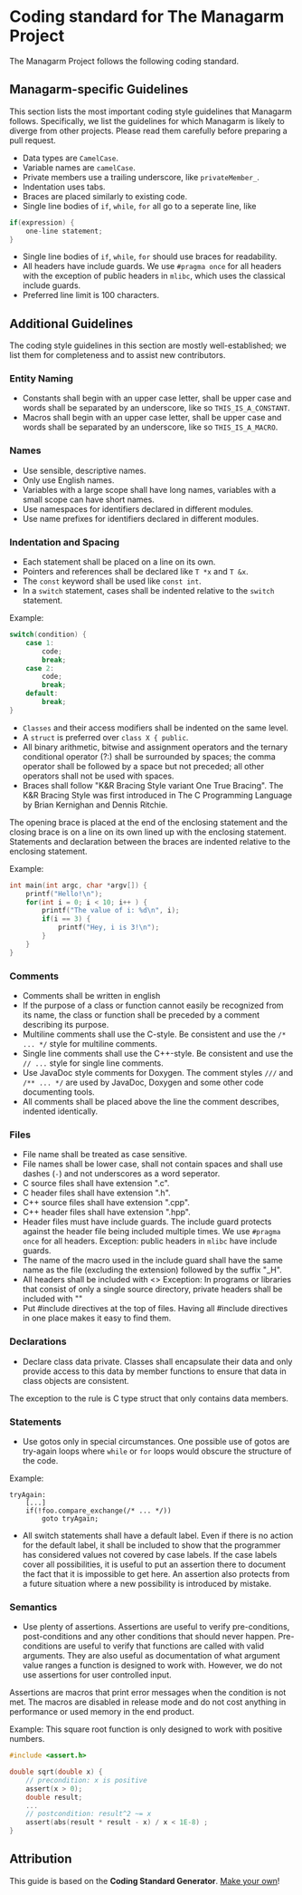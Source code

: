 # Coding standard for The Managarm Project

The Managarm Project follows the following coding standard.

## Managarm-specific Guidelines

This section lists the most important coding style guidelines that Managarm follows. Specifically, we list the guidelines for which Managarm is likely to diverge from other projects. Please read them carefully before preparing a pull request.

- Data types are `CamelCase`.
- Variable names are `camelCase`.
- Private members use a trailing underscore, like `privateMember_`.
- Indentation uses tabs.
- Braces are placed similarly to existing code.
- Single line bodies of `if`, `while`, `for` all go to a seperate line, like
```c
if(expression) {
	one-line statement;
}
```
- Single line bodies of `if`, `while`, `for` should use braces for readability.
- All headers have include guards. We use `#pragma once` for all headers with the exception of public headers in `mlibc`, which uses the classical include guards.
- Preferred line limit is 100 characters.

## Additional Guidelines

The coding style guidelines in this section are mostly well-established; we list them for completeness and to assist new contributors.

### Entity Naming

- Constants shall begin with an upper case letter, shall be upper case and words shall be separated by an underscore, like so `THIS_IS_A_CONSTANT`.
- Macros shall begin with an upper case letter, shall be upper case and words shall be separated by an underscore, like so `THIS_IS_A_MACRO`.

### Names

- Use sensible, descriptive names.
- Only use English names.
- Variables with a large scope shall have long names, variables with a small scope can have short names.
- Use namespaces for identifiers declared in different modules.
- Use name prefixes for identifiers declared in different modules.

### Indentation and Spacing

- Each statement shall be placed on a line on its own.
- Pointers and references shall be declared like `T *x` and `T &x`.
- The `const` keyword shall be used like `const int`.
- In a `switch` statement, cases shall be indented relative to the `switch` statement.

Example:
```c
switch(condition) {
	case 1:
		code;
		break;
	case 2:
		code;
		break;
	default:
		break;
}
```
- `Classes` and their access modifiers shall be indented on the same level.
- A `struct` is preferred over `class X { public`.
- All binary arithmetic, bitwise and assignment operators and the ternary conditional operator (?:) shall be surrounded by spaces; the comma operator shall be followed by a space but not preceded; all other operators shall not be used with spaces.
- Braces shall follow "K&R Bracing Style variant One True Bracing".
The K&R Bracing Style was first introduced in The C Programming Language by Brian Kernighan and Dennis Ritchie.

The opening brace is placed at the end of the enclosing statement and the closing brace is on a line on its own lined up with the enclosing statement. Statements and declaration between the braces are indented relative to the enclosing statement.

Example:
```c
int main(int argc, char *argv[]) {
	printf("Hello!\n");
	for(int i = 0; i < 10; i++ ) {
		printf("The value of i: %d\n", i);
		if(i == 3) {
			printf("Hey, i is 3!\n");
		}
	}
}
```

### Comments

- Comments shall be written in english
- If the purpose of a class or function cannot easily be recognized from its name, the class or function shall be preceded by a comment describing its purpose.
- Multiline comments shall use the C-style. Be consistent and use the `/* ... */` style for multiline comments.
- Single line comments shall use the C++-style. Be consistent and use the `// ...` style for single line comments.
- Use JavaDoc style comments for Doxygen. The comment styles `///` and `/** ... */` are used by JavaDoc, Doxygen and some other code documenting tools.
- All comments shall be placed above the line the comment describes, indented identically.

### Files

- File name shall be treated as case sensitive.
- File names shall be lower case, shall not contain spaces and shall use dashes (`-`) and not underscores as a word seperator.
- C source files shall have extension ".c".
- C header files shall have extension ".h".
- C++ source files shall have extension ".cpp".
- C++ header files shall have extension ".hpp".
- Header files must have include guards.
The include guard protects against the header file being included multiple times. We use `#pragma once` for all headers. Exception: public headers in `mlibc` have include guards.
- The name of the macro used in the include guard shall have the same name as the file (excluding the extension) followed by the suffix "_H".
- All headers shall be included with <>
Exception: In programs or libraries that consist of only a single source directory, private headers shall be included with ""
- Put #include directives at the top of files.
Having all #include directives in one place makes it easy to find them. 

### Declarations

- Declare class data private.
Classes shall encapsulate their data and only provide access to this data by member functions to ensure that data in class objects are consistent.

The exception to the rule is C type struct that only contains data members.

### Statements

- Use gotos only in special circumstances.
One possible use of gotos are try-again loops where `while` or `for` loops would obscure the structure of the code.

Example:
```
tryAgain:
    [...]
    if(!foo.compare_exchange(/* ... */))
        goto tryAgain;
```

- All switch statements shall have a default label.
Even if there is no action for the default label, it shall be included to show that the programmer has considered values not covered by case labels. If the case labels cover all possibilities, it is useful to put an assertion there to document the fact that it is impossible to get here. An assertion also protects from a future situation where a new possibility is introduced by mistake.

### Semantics

- Use plenty of assertions.
Assertions are useful to verify pre-conditions, post-conditions and any other conditions that should never happen. Pre-conditions are useful to verify that functions are called with valid arguments. They are also useful as documentation of what argument value ranges a function is designed to work with. However, we do not use assertions for user controlled input.

Assertions are macros that print error messages when the condition is not met. The macros are disabled in release mode and do not cost anything in performance or used memory in the end product.

Example: This square root function is only designed to work with positive numbers. 
```c
#include <assert.h>

double sqrt(double x) {
    // precondition: x is positive
    assert(x > 0);
    double result;
    ...
    // postcondition: result^2 ~= x
    assert(abs(result * result - x) / x < 1E-8) ;
}
```

## Attribution
This guide is based on the **Coding Standard Generator**. [Make your own](http://www.rosvall.ie/CSG/)!
